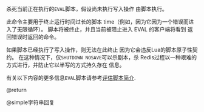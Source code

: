 杀死当前正在执行的`EVAL`脚本，假设尚未执行写入操作
由脚本执行。

此命令主要用于终止运行时间过长的脚本
time（例如，因为它因为一个错误而进入了无限循环）。
脚本将被终止，并且当前被阻止进入 EVAL 的客户端将看到
返回错误时返回的命令。

如果脚本已经执行了写入操作，则无法在此终止
因为它会违反Lua的脚本原子性契约。
在这种情况下，仅`SHUTDOWN NOSAVE`可以杀剧本，杀
Redis过程以一种艰难的方式进行，并防止它以半写的方式持久存在
信息。

有关以下内容的更多信息`EVAL`脚本请参考[评估脚本简介](/topics/eval-intro).

@return

@simple字符串回复

